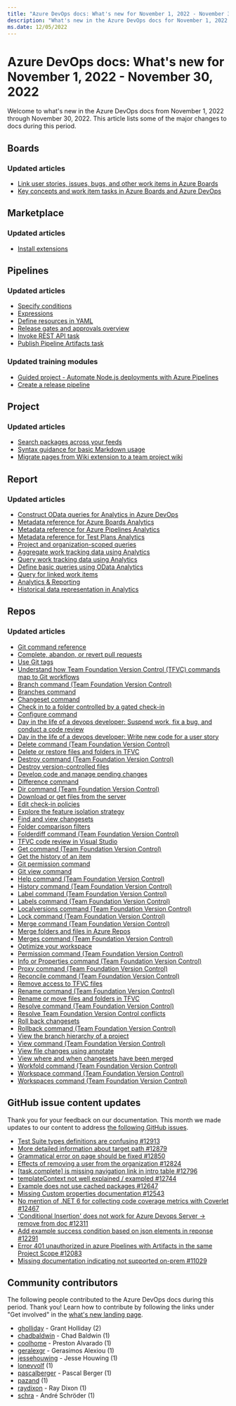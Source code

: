 ```yaml
---
title: "Azure DevOps docs: What's new for November 1, 2022 - November 30, 2022"
description: "What's new in the Azure DevOps docs for November 1, 2022 - November 30, 2022."
ms.date: 12/05/2022
---
```


# Azure DevOps docs: What's new for November 1, 2022 - November 30, 2022

Welcome to what's new in the Azure DevOps docs from November 1, 2022 through November 30, 2022. This article lists some of the major changes to docs during this period.

## Boards

### Updated articles

- [Link user stories, issues, bugs, and other work items in Azure Boards](/azure/devops/boards/backlogs/add-link)
- [Key concepts and work item tasks in Azure Boards and Azure DevOps](/azure/devops/boards/work-items/quick-ref)

## Marketplace

### Updated articles

- [Install extensions](/azure/devops/marketplace/install-extension)

## Pipelines

### Updated articles

- [Specify conditions](/azure/devops/pipelines/process/conditions)
- [Expressions](/azure/devops/pipelines/process/expressions)
- [Define resources in YAML](/azure/devops/pipelines/process/resources)
- [Release gates and approvals overview](/azure/devops/pipelines/release/approvals/index)
- [Invoke REST API task](/azure/devops/pipelines/tasks/utility/http-rest-api)
- [Publish Pipeline Artifacts task](/azure/devops/pipelines/tasks/utility/publish-pipeline-artifact)

### Updated training modules

- [Guided project - Automate Node.js deployments with Azure Pipelines](/training/modules/deploy-nodejs/)
- [Create a release pipeline](/training/modules/create-release-pipeline-devops)

## Project

### Updated articles

- [Search packages across your feeds](/azure/devops/project/search/functional-package-search)
- [Syntax guidance for basic Markdown usage](/azure/devops/project/wiki/markdown-guidance)
- [Migrate pages from Wiki extension to a team project wiki](/azure/devops/project/wiki/migrate-extension-wiki-pages)

## Report

### Updated articles

- [Construct OData queries for Analytics in Azure DevOps](/azure/devops/report/analytics/analytics-query-parts)
- [Metadata reference for Azure Boards Analytics](/azure/devops/report/analytics/entity-reference-boards)
- [Metadata reference for Azure Pipelines Analytics](/azure/devops/report/analytics/entity-reference-pipelines)
- [Metadata reference for Test Plans Analytics](/azure/devops/report/analytics/entity-reference-test-plans)
- [Project and organization-scoped queries](/azure/devops/report/extend-analytics/account-scoped-queries)
- [Aggregate work tracking data using Analytics](/azure/devops/report/extend-analytics/aggregated-data-analytics)
- [Query work tracking data using Analytics](/azure/devops/report/extend-analytics/analytics-recipes)
- [Define basic queries using OData Analytics](/azure/devops/report/extend-analytics/wit-analytics)
- [Query for linked work items](/azure/devops/report/extend-analytics/work-item-links)
- [Analytics & Reporting](/azure/devops/report/index)
- [Historical data representation in Analytics](/azure/devops/report/powerbi/analytics-historical-filtering)

## Repos

### Updated articles

- [Git command reference](/azure/devops/repos/git/command-prompt)
- [Complete, abandon, or revert pull requests](/azure/devops/repos/git/complete-pull-requests)
- [Use Git tags](/azure/devops/repos/git/git-tags)
- [Understand how Team Foundation Version Control (TFVC) commands map to Git workflows](/azure/devops/repos/git/mapping-my-tfvc-actions-to-git)
- [Branch command (Team Foundation Version Control)](/azure/devops/repos/tfvc/branch-command)
- [Branches command](/azure/devops/repos/tfvc/branches-command)
- [Changeset command](/azure/devops/repos/tfvc/changeset-command)
- [Check in to a folder controlled by a gated check-in](/azure/devops/repos/tfvc/check-folder-controlled-by-gated-check-build-process)
- [Configure command](/azure/devops/repos/tfvc/configure-command)
- [Day in the life of a devops developer: Suspend work, fix a bug, and conduct a code review](/azure/devops/repos/tfvc/day-life-alm-developer-suspend-work-fix-bug-conduct-code-review)
- [Day in the life of a devops developer: Write new code for a user story](/azure/devops/repos/tfvc/day-life-alm-developer-write-new-code-user-story)
- [Delete command (Team Foundation Version Control)](/azure/devops/repos/tfvc/delete-command-team-foundation-version-control)
- [Delete or restore files and folders in TFVC](/azure/devops/repos/tfvc/delete-restore-files-folders)
- [Destroy command (Team Foundation Version Control)](/azure/devops/repos/tfvc/destroy-command-team-foundation-version-control)
- [Destroy version-controlled files](/azure/devops/repos/tfvc/destroy-version-controlled-files)
- [Develop code and manage pending changes](/azure/devops/repos/tfvc/develop-code-manage-pending-changes)
- [Difference command](/azure/devops/repos/tfvc/difference-command)
- [Dir command  (Team Foundation Version Control)](/azure/devops/repos/tfvc/dir-command)
- [Download or get files from the server](/azure/devops/repos/tfvc/download-get-files-from-server)
- [Edit check-in policies](/azure/devops/repos/tfvc/edit-check-policies)
- [Explore the feature isolation strategy](/azure/devops/repos/tfvc/effective-feature-isolation-on-tfvc)
- [Find and view changesets](/azure/devops/repos/tfvc/find-view-changesets)
- [Folder comparison filters](/azure/devops/repos/tfvc/folder-comparison-filters)
- [Folderdiff command (Team Foundation Version Control)](/azure/devops/repos/tfvc/folderdiff-command)
- [TFVC code review in Visual Studio](/azure/devops/repos/tfvc/get-code-reviewed-vs)
- [Get command (Team Foundation Version Control)](/azure/devops/repos/tfvc/get-command)
- [Get the history of an item](/azure/devops/repos/tfvc/get-history-item)
- [Git permission command](/azure/devops/repos/tfvc/git-permission-command)
- [Git view command](/azure/devops/repos/tfvc/git-view-command)
- [Help command (Team Foundation Version Control)](/azure/devops/repos/tfvc/help-command-team-foundation-version-control)
- [History command (Team Foundation Version Control)](/azure/devops/repos/tfvc/history-command)
- [Label command (Team Foundation Version Control)](/azure/devops/repos/tfvc/label-command-team-foundation-version-control)
- [Labels command (Team Foundation Version Control)](/azure/devops/repos/tfvc/labels-command)
- [Localversions command (Team Foundation Version Control)](/azure/devops/repos/tfvc/localversions-command)
- [Lock command (Team Foundation Version Control)](/azure/devops/repos/tfvc/lock-command)
- [Merge command (Team Foundation Version Control)](/azure/devops/repos/tfvc/merge-command)
- [Merge folders and files in Azure Repos](/azure/devops/repos/tfvc/merge-folders-files)
- [Merges command (Team Foundation Version Control)](/azure/devops/repos/tfvc/merges-command)
- [Optimize your workspace](/azure/devops/repos/tfvc/optimize-your-workspace)
- [Permission command  (Team Foundation Version Control)](/azure/devops/repos/tfvc/permission-command)
- [Info or Properties command (Team Foundation Version Control)](/azure/devops/repos/tfvc/properties-or-info-command)
- [Proxy command  (Team Foundation Version Control)](/azure/devops/repos/tfvc/proxy-command)
- [Reconcile command (Team Foundation Version Control)](/azure/devops/repos/tfvc/reconcile-command)
- [Remove access to TFVC files](/azure/devops/repos/tfvc/remove-access-version-control-files)
- [Rename command (Team Foundation Version Control)](/azure/devops/repos/tfvc/rename-command-team-foundation-version-control)
- [Rename or move files and folders in TFVC](/azure/devops/repos/tfvc/rename-move-files-folders)
- [Resolve command (Team Foundation Version Control)](/azure/devops/repos/tfvc/resolve-command)
- [Resolve Team Foundation Version Control conflicts](/azure/devops/repos/tfvc/resolve-team-foundation-version-control-conflicts)
- [Roll back changesets](/azure/devops/repos/tfvc/roll-back-changesets)
- [Rollback command (Team Foundation Version Control)](/azure/devops/repos/tfvc/rollback-command-team-foundation-version-control)
- [View the branch hierarchy of a project](/azure/devops/repos/tfvc/view-branch-hierarchy-team-project)
- [View command (Team Foundation Version Control)](/azure/devops/repos/tfvc/view-command)
- [View file changes using annotate](/azure/devops/repos/tfvc/view-file-changes-using-annotate)
- [View where and when changesets have been merged](/azure/devops/repos/tfvc/view-where-when-changesets-have-been-merged)
- [Workfold command (Team Foundation Version Control)](/azure/devops/repos/tfvc/workfold-command)
- [Workspace command (Team Foundation Version Control)](/azure/devops/repos/tfvc/workspace-command)
- [Workspaces command (Team Foundation Version Control)](/azure/devops/repos/tfvc/workspaces-command)

## GitHub issue content updates

Thank you for your feedback on our documentation. This month we made updates to our content to address [the following GitHub issues](https://github.com/MicrosoftDocs/azure-devops-docs/issues?q=linked%3Apr+is%3Aissue+is%3Aclosed+closed%3A2022-11-01..2022-11-30).

- [Test Suite types definitions are confusing #12913](https://github.com/MicrosoftDocs/azure-devops-docs/issues/12913)
- [More detailed information about target path #12879](https://github.com/MicrosoftDocs/azure-devops-docs/issues/12879)
- [Grammatical error on page should be fixed #12850](https://github.com/MicrosoftDocs/azure-devops-docs/issues/12850)
- [Effects of removing a user from the organization  #12824](https://github.com/MicrosoftDocs/azure-devops-docs/issues/12824)
- [[task.complete] is missing navigation link in intro table #12796](https://github.com/MicrosoftDocs/azure-devops-docs/issues/12796)
- [templateContext not well explained / exampled #12744](https://github.com/MicrosoftDocs/azure-devops-docs/issues/12744)
- [Example does not use cached packages #12647](https://github.com/MicrosoftDocs/azure-devops-docs/issues/12647)
- [Missing Custom properties documentation #12543](https://github.com/MicrosoftDocs/azure-devops-docs/issues/12543)
- [No mention of .NET 6 for collecting code coverage metrics with Coverlet #12467](https://github.com/MicrosoftDocs/azure-devops-docs/issues/12467)
- ['Conditional Insertion' does not work for Azure Devops Server -> remove from doc #12311](https://github.com/MicrosoftDocs/azure-devops-docs/issues/12311)
- [Add example success condition based on json elements in reponse #12291](https://github.com/MicrosoftDocs/azure-devops-docs/issues/12291)
- [Error 401 unauthorized in azure Pipelines with Artifacts in the same Project Scope #12083](https://github.com/MicrosoftDocs/azure-devops-docs/issues/12083)
- [Missing documentation indicating not supported on-prem #11029](https://github.com/MicrosoftDocs/azure-devops-docs/issues/11029)


## Community contributors

The following people contributed to the Azure DevOps docs during this period. Thank you! Learn how to contribute by following the links under "Get involved" in the [what's new landing page](index.yml).

- [gholliday](https://github.com/gholliday) - Grant Holliday (2)
- [chadbaldwin](https://github.com/chadbaldwin) - Chad Baldwin (1)
- [coolhome](https://github.com/coolhome) - Preston Alvarado (1)
- [geralexgr](https://github.com/geralexgr) - Gerasimos Alexiou (1)
- [jessehouwing](https://github.com/jessehouwing) - Jesse Houwing (1)
- [lonevvolf](https://github.com/lonevvolf) (1)
- [pascalberger](https://github.com/pascalberger) - Pascal Berger (1)
- [pazand](https://github.com/pazand) (1)
- [raydixon](https://github.com/raydixon) - Ray Dixon (1)
- [schra](https://github.com/schra) - André Schröder (1)
